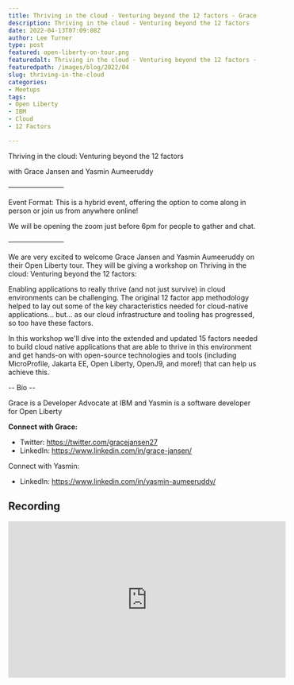 ```yaml
---
title: Thriving in the cloud - Venturing beyond the 12 factors - Grace Jansen and Yasmin Aumeeruddy
description: Thriving in the cloud - Venturing beyond the 12 factors
date: 2022-04-13T07:09:08Z
author: Lee Turner
type: post
featured: open-liberty-on-tour.png
featuredalt: Thriving in the cloud - Venturing beyond the 12 factors - Grace Jansen and Yasmin Aumeeruddy
featuredpath: /images/blog/2022/04
slug: thriving-in-the-cloud
categories:
- Meetups
tags:
- Open Liberty
- IBM
- Cloud
- 12 Factors

---
```

Thriving in the cloud: Venturing beyond the 12 factors

with Grace Jansen and Yasmin Aumeeruddy

————————

Event Format:
This is a hybrid event, offering the option to come along in person or join us from anywhere online!

We will be opening the zoom just before 6pm for people to gather and chat.

————————

We are very excited to welcome Grace Jansen and Yasmin Aumeeruddy on their Open Liberty tour. They will be giving a workshop on Thriving in the cloud: Venturing beyond the 12 factors:

Enabling applications to really thrive (and not just survive) in cloud environments can be challenging. The original 12 factor app methodology helped to lay out some of the key characteristics needed for cloud-native applications... but... as our cloud infrastructure and tooling has progressed, so too have these factors.

In this workshop we'll dive into the extended and updated 15 factors needed to build cloud native applications that are able to thrive in this environment and get hands-on with open-source technologies and tools (including MicroProfile, Jakarta EE, Open Liberty, OpenJ9, and more!) that can help us achieve this.

-- Bio --

Grace is a Developer Advocate at IBM and Yasmin is a software developer for Open Liberty

**Connect with Grace:**

* Twitter: https://twitter.com/gracejansen27
* LinkedIn: https://www.linkedin.com/in/grace-jansen/

Connect with Yasmin:
* LinkedIn: https://www.linkedin.com/in/yasmin-aumeeruddy/

## Recording

<iframe width="560" height="315" src="https://www.youtube.com/embed/g9o2eq7l9Is" title="YouTube video player" frameborder="0" allow="accelerometer; autoplay; clipboard-write; encrypted-media; gyroscope; picture-in-picture" allowfullscreen></iframe>
